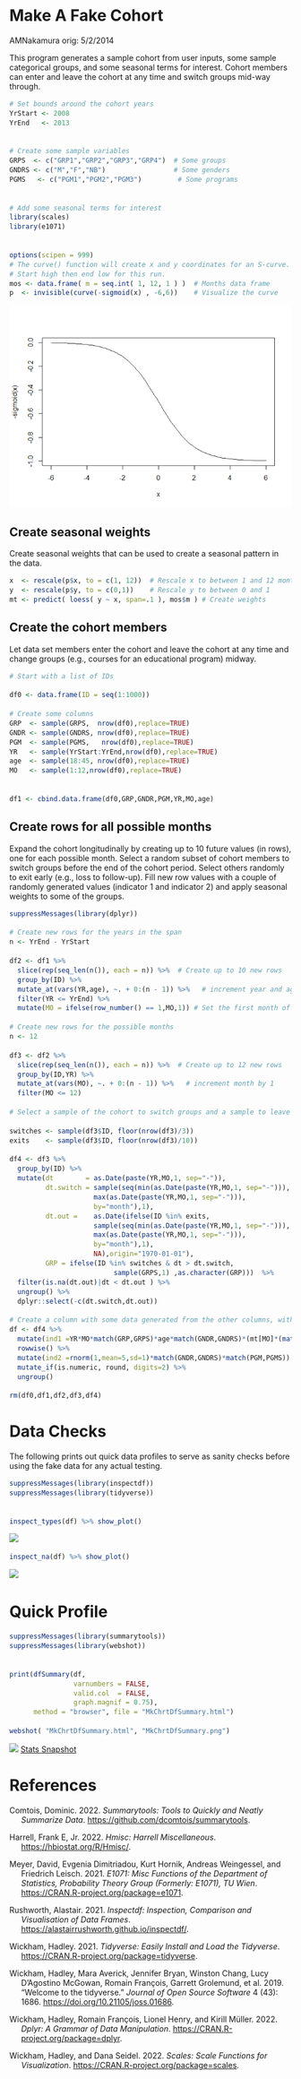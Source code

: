 Make A Fake Cohort
================
AMNakamura
orig: 5/2/2014

This program generates a sample cohort from user inputs, some sample
categorical groups, and some seasonal terms for interest. Cohort members
can enter and leave the cohort at any time and switch groups mid-way
through.

``` r
# Set bounds around the cohort years
YrStart <- 2008
YrEnd   <- 2013


# Create some sample variables
GRPS  <- c("GRP1","GRP2","GRP3","GRP4")  # Some groups
GNDRS <- c("M","F","NB")                 # Some genders
PGMS   <- c("PGM1","PGM2","PGM3")         # Some programs


# Add some seasonal terms for interest 
library(scales)
library(e1071)


options(scipen = 999)
# The curve() function will create x and y coordinates for an S-curve.
# Start high then end low for this run. 
mos <- data.frame( m = seq.int( 1, 12, 1 ) )  # Months data frame
p  <- invisible(curve(-sigmoid(x) , -6,6))    # Visualize the curve
```

![](MakeFakeData/MakeAFakeCohort/1chrt.sigmoid.png)<!-- -->

## Create seasonal weights

Create seasonal weights that can be used to create a seasonal pattern in the data. 

``` r
x  <- rescale(p$x, to = c(1, 12))  # Rescale x to between 1 and 12 months
y  <- rescale(p$y, to = c(0,1))    # Rescale y to between 0 and 1 
mt <- predict( loess( y ~ x, span=.1 ), mos$m ) # Create weights
```
## Create the cohort members

Let data set members enter the cohort and leave the cohort at any time and change groups (e.g., courses for an educational program) midway. 

``` r
# Start with a list of IDs

df0 <- data.frame(ID = seq(1:1000)) 

# Create some columns                 
GRP  <- sample(GRPS,  nrow(df0),replace=TRUE)  
GNDR <- sample(GNDRS, nrow(df0),replace=TRUE) 
PGM  <- sample(PGMS,   nrow(df0),replace=TRUE) 
YR   <- sample(YrStart:YrEnd,nrow(df0),replace=TRUE)
age  <- sample(18:45, nrow(df0),replace=TRUE)
MO   <- sample(1:12,nrow(df0),replace=TRUE)

               
df1 <- cbind.data.frame(df0,GRP,GNDR,PGM,YR,MO,age)   
```
## Create rows for all possible months

Expand the cohort longitudinally by creating up to 10 future values (in rows), one for each possible month. Select a random subset of cohort members to switch groups before the end of the cohort period. Select others randomly to exit early (e.g., loss to follow-up). Fill new row values with a couple of randomly generated values (indicator 1 and indicator 2) and apply seasonal weights to some of the groups. 

``` r
suppressMessages(library(dplyr))

# Create new rows for the years in the span
n <- YrEnd - YrStart 

df2 <- df1 %>%
  slice(rep(seq_len(n()), each = n)) %>%  # Create up to 10 new rows
  group_by(ID) %>% 
  mutate_at(vars(YR,age), ~. + 0:(n - 1)) %>%   # increment year and age
  filter(YR <= YrEnd) %>%
  mutate(MO = ifelse(row_number() == 1,MO,1)) # Set the first month of subsequent years to 1

# Create new rows for the possible months
n <- 12 

df3 <- df2 %>%
  slice(rep(seq_len(n()), each = n)) %>%  # Create up to 12 new rows
  group_by(ID,YR) %>% 
  mutate_at(vars(MO), ~. + 0:(n - 1)) %>%   # increment month by 1
  filter(MO <= 12)  

# Select a sample of the cohort to switch groups and a sample to leave early.

switches <- sample(df3$ID, floor(nrow(df3)/3)) 
exits    <- sample(df3$ID, floor(nrow(df3)/10)) 

df4 <- df3 %>%
  group_by(ID) %>%
  mutate(dt        = as.Date(paste(YR,MO,1, sep="-")),
         dt.switch = sample(seq(min(as.Date(paste(YR,MO,1, sep="-"))),
                     max(as.Date(paste(YR,MO,1, sep="-"))),
                     by="month"),1),
         dt.out =    as.Date(ifelse(ID %in% exits,
                     sample(seq(min(as.Date(paste(YR,MO,1, sep="-"))),
                     max(as.Date(paste(YR,MO,1, sep="-"))),
                     by="month"),1),
                     NA),origin="1970-01-01"),
         GRP = ifelse(ID %in% switches & dt > dt.switch,
                          sample(GRPS,1) ,as.character(GRP)))  %>%
  filter(is.na(dt.out)|dt < dt.out ) %>%
  ungroup() %>%
  dplyr::select(-c(dt.switch,dt.out))

# Create a column with some data generated from the other columns, with some random variation and a little seasonal impact
df <- df4 %>%
  mutate(ind1 =YR*MO*match(GRP,GRPS)*age*match(GNDR,GNDRS)*(mt[MO]*(match(GRP,GRPS)-1))/1000) %>%
  rowwise() %>%
  mutate(ind2 =rnorm(1,mean=5,sd=1)*match(GNDR,GNDRS)*match(PGM,PGMS)) %>%
  mutate_if(is.numeric, round, digits=2) %>%
  ungroup()

rm(df0,df1,df2,df3,df4)
```

# Data Checks

The following prints out quick data profiles to serve as sanity checks
before using the fake data for any actual testing.

``` r
suppressMessages(library(inspectdf))
suppressMessages(library(tidyverse))


inspect_types(df) %>% show_plot()
```

![](/MakeAFakeCohort/3chrt.dfSummary.png)<!-- -->

``` r
inspect_na(df) %>% show_plot()
```

![](/MakeAFakeCohort/2chrt.NA.png)<!-- -->

# Quick Profile

``` r
suppressMessages(library(summarytools))
suppressMessages(library(webshot))


print(dfSummary(df,
                varnumbers = FALSE,
                valid.col  = FALSE,
                graph.magnif = 0.75), 
      method = "browser", file = "MkChrtDfSummary.html")

webshot( "MkChrtDfSummary.html", "MkChrtDfSummary.png")
```

![](unnamed-chunk-5-1.png)<!-- -->
[Stats Snapshot](MkChrtDfSummary.png)

# References

<div id="refs" class="references csl-bib-body hanging-indent">

<div id="ref-R-summarytools" class="csl-entry">

Comtois, Dominic. 2022. *Summarytools: Tools to Quickly and Neatly
Summarize Data*. <https://github.com/dcomtois/summarytools>.

</div>

<div id="ref-R-Hmisc" class="csl-entry">

Harrell, Frank E, Jr. 2022. *Hmisc: Harrell Miscellaneous*.
<https://hbiostat.org/R/Hmisc/>.

</div>

<div id="ref-R-e1071" class="csl-entry">

Meyer, David, Evgenia Dimitriadou, Kurt Hornik, Andreas Weingessel, and
Friedrich Leisch. 2021. *E1071: Misc Functions of the Department of
Statistics, Probability Theory Group (Formerly: E1071), TU Wien*.
<https://CRAN.R-project.org/package=e1071>.

</div>

<div id="ref-R-inspectdf" class="csl-entry">

Rushworth, Alastair. 2021. *Inspectdf: Inspection, Comparison and
Visualisation of Data Frames*.
<https://alastairrushworth.github.io/inspectdf/>.

</div>

<div id="ref-R-tidyverse" class="csl-entry">

Wickham, Hadley. 2021. *Tidyverse: Easily Install and Load the
Tidyverse*. <https://CRAN.R-project.org/package=tidyverse>.

</div>

<div id="ref-tidyverse2019" class="csl-entry">

Wickham, Hadley, Mara Averick, Jennifer Bryan, Winston Chang, Lucy
D’Agostino McGowan, Romain François, Garrett Grolemund, et al. 2019.
“Welcome to the <span class="nocase">tidyverse</span>.” *Journal of Open
Source Software* 4 (43): 1686. <https://doi.org/10.21105/joss.01686>.

</div>

<div id="ref-R-dplyr" class="csl-entry">

Wickham, Hadley, Romain François, Lionel Henry, and Kirill Müller. 2022.
*Dplyr: A Grammar of Data Manipulation*.
<https://CRAN.R-project.org/package=dplyr>.

</div>

<div id="ref-R-scales" class="csl-entry">

Wickham, Hadley, and Dana Seidel. 2022. *Scales: Scale Functions for
Visualization*. <https://CRAN.R-project.org/package=scales>.

</div>

</div>
